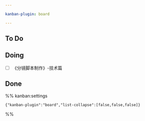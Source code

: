 ```yaml
---

kanban-plugin: board

---
```


## To Do



## Doing

- [ ] 《分镜脚本制作》-技术篇


## Done





%% kanban:settings
```
{"kanban-plugin":"board","list-collapse":[false,false,false]}
```
%%